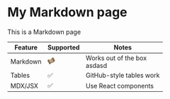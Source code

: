 # My Markdown page

This is a Markdown page

| Feature      | Supported | Notes                    |
|--------------|-----------|--------------------------|
| Markdown     | ![Alt text](/img/burlap_cloth.png)        | Works out of the box <br />asdasd     |
| Tables       | ✅        | GitHub-style tables work |
| MDX/JSX      | ✅        | Use React components     |